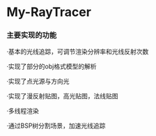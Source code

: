 # My-RayTracer



### 主要实现的功能

·基本的光线追踪，可调节渲染分辨率和光线反射次数

·实现了部分的obj格式模型的解析

·实现了点光源与方向光

·实现了漫反射贴图，高光贴图，法线贴图

·多线程渲染

·通过BSP树分割场景，加速光线追踪



